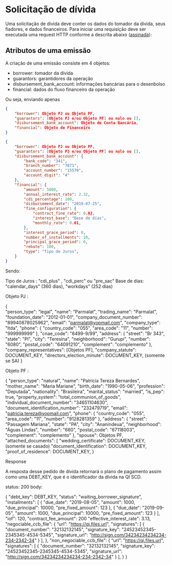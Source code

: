 # Solicitação de dívida

Uma solicitação de dívida deve conter os dados do tomador da dívida, seus fiadores, e dados financeiros. Para iniciar uma requisição deve ser executada uma request HTTP conforme a descrita abaixo ([assinada](../2-Autenticaçao&#32;e&#32;segurança/2.1-Introdução.md)):

## Atributos de uma emissão

A criação de uma emissão consiste em 4 objetos:
- borrower: tomador da dívida
- guarantors: garantidores da operação
- disbursement_bank_account: informações bancárias para o desenbolso
- financial: dados do fluxo financeiro da operação

Ou seja, enviando apenas 


```json
{
    "borrower": Objeto PJ ou Objeto PF,
    "guarantors": [Objeto PJ e/ou Objeto PF] ou nulo ou [],
    "disbursement_bank_account": Objeto de Conta Bancária,
    "financial": Objeto de Financeiro
}
```



```json
{
    "borrower": Objeto PJ ou Objeto PF,
    "guarantors": [Objeto PJ e/ou Objeto PF] ou nulo ou [],
    "disbursement_bank_account": {
        "bank_code": "341",
        "branch_number": "7071",
        "account_number": "15570",
        "account_digit": "4"
    },
    "financial": {
        "amount": 5000,
        "annual_interest_rate": 2.32,
        "cdi_percentage": 100,
        "disbursement_date": "2019-07-25",
        "fine_configuration": {
            "contract_fine_rate": 0.02,
            "interest_base": "Base de dias",
            "monthly_rate": 0.01,
        },
        "interest_grace_period": 0,
        "number_of_installments": 10,
        "principal_grace_period": 0,
        "rebate": 100,
        "type": "Tipo de Juros",
    }
}
```

Sendo:

Tipo de Juros : "cdi_plus" , "cdi_perc" ou "pre_sac"
Base de dias: "calendar_days" (360 dias), "workdays" (252 dias)

Objeto PJ :


{    
    "person_type": "legal",
    "name": "Parmalat",
    "trading_name": "Parmalat",
    "foundation_date": "2012-01-01",
    "company_document_number": "89940878025962",
    "email": "parmalat@yopmail.com",
    "company_type": "ltda", 
    "phone": {
        "country_code": "055",
        "area_code": "11",
        "number": "999999999"
    },
    "cnae_code": "6499-9/99",
    "address": {
        "street": "Br 343",
        "state": "PI",
        "city": "Teresina",
        "neighborhood": "Gurupi",
        "number": "6080",
        "postal_code": "64091210",
        "complement": "complemento"
    },
    "company_representatives": [Objetos PF],
    "company_statute": DOCUMENT_KEY,
    "directors_election_minute": DOCUMENT_KEY, (somente se SA)
}



Objeto PF :


{
    "person_type": "natural",
    "name": "Patrícia Tereza Bernardes",
    "mother_name": "Maria Mariane",
    "birth_date": "1990-05-06",
    "profession": "Deputada",
    "nationality": "Brasileira",
    "marital_status": "married",
    "is_pep": true,
    "property_system": "total_communion_of_goods",
    "individual_document_number": "34651104630",
    "document_identification_number": "232479719",
    "email": "patricia.tereza@yopmail.com",
    "phone": {
        "country_code": "055",
        "area_code": "11",
        "number": "9128281359"
    },
    "address": {
        "street": "Passagem Mariana",
        "state": "PA",
        "city": "Ananindeua",
        "neighborhood": "Águas Lindas",
        "number": "660",
        "postal_code": "67118003",
        "complement": "complemento"
    },
    "spouse": Objetos PF,
    "attached_documents": [
    "wedding_certificate": DOCUMENT_KEY, (somente se casado)
    "document_identification": DOCUMENT_KEY,
    "proof_of_residence": DOCUMENT_KEY,
}

Response

A resposta desse pedido de dívida retornará o plano de pagamento assim como uma DEBT_KEY, que é o identificador da dívida na QI SCD.

status: 200
body:

{
    "debt_key": DEBT_KEY,
    "status": "waiting_borrower_signature",
    "installments": [
        {
            "due_date": "2019-08-05",
            "amount": 1000,
            "due_principal": 10000,
            "pre_fixed_amount": 123
        },
        {
            "due_date": "2019-09-05",
            "amount": 1000,
            "due_principal": 10000,
            "pre_fixed_amount": 123
        }
    ],
    "iof": 120,
    "contract_fee_amount": 200
    "effective_interest_rate": 3.13,
    "negociable_ccb_file": {
        “url”: "https://qi.files.url",
        "signatures": [
           {
              "document_number": "32132132145",
              "signature_key": "24523452345-2345345-4534-5345",
              "signature_url": "http://sign.com/34234234234234-234-2342-34"
          }
        ],
     },
    "non_negociable_ccb_file": {
        “url”: "https://qi.files.url",
        "signatures": [
           {
              "document_number": "32132132145",
              "signature_key": "24523452345-2345345-4534-5345",
              "signature_url": "http://sign.com/34234234234234-234-2342-34"
          }
        ],
     }
}


